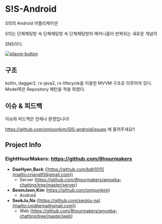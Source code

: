 # S!S-Android

S!S의 Android 어플리케이션

S!S는 단체채팅방 속 단체채팅방 속 단체채팅방의 메커니즘이 반복되는 새로운 개념의

SNS이다.

[![plaore-button](https://cloud.githubusercontent.com/assets/5692567/10923351/6b688a92-8278-11e5-9973-8ffbf3c5cc52.png)](https://play.google.com/store/apps/details?id=com.eighthour.makers.amoabachat&utm_source=www.apkforandroid.top)

## 구조

kotlin, dagger2, rx-java2, rx-lifecycle을 이용한 MVVM 구조로 이루어져 있다. Model쪽은 Repository 패턴을 적용 하였다.



## 이슈 & 피드백

이슈와 피드백은 언제나 환영입니다!  

https://github.com/omjoonkim/SIS-android/issues  에 올려주세요!!



## Project Info

### EightHourMakers: https://github.com/8hourmakers

- **DaeHyon,Back** ([https://github.com/bdh1011](mailto:crjang91@gmail.com))
  - Server (https://github.com/8hourmakers/amoeba-chatting/tree/master/server)
- **BeomJoon,Kim** (https://github.com/omjoonkim)
  - Android
- **SeokJu,Na** ([https://github.com/seokju-na](mailto:cmdhema@gmail.com))
  - Web (https://github.com/8hourmakers/amoeba-chatting/tree/master/web)
